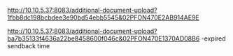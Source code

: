 http://10.10.5.37:8083/additional-document-upload?1fbb8dc198bcbdee3e90bd54ebb5545&02PFON470E2AB914AE9E

http://10.10.5.37:8083/additional-document-upload?ba7b35133f4636a22be8458600f046c&02PFON470E1370AD08B6 -expired sendback time
